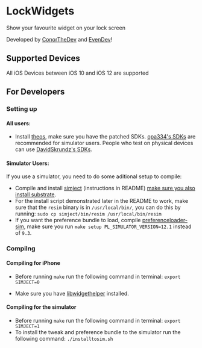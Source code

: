 # LockWidgets

Show your favourite widget on your lock screen

Developed by [ConorTheDev](https://twitter.com/ConorTheDev) and [EvenDev](https://twitter.com/even_dev)!

## Supported Devices

All iOS Devices between iOS 10 and iOS 12 are supported

## For Developers

### Setting up

#### All users:

- Install [theos](https://github.com/theos/theos), make sure you have the patched SDKs. [opa334's SDKs](https://github.com/opa334/sdks) are recommended for simulator users. People who test on physical devices can use [DavidSkrundz's SDKs](https://github.com/DavidSkrundz/sdks).

#### Simulator Users:

If you use a simulator, you need to do some aditional setup to compile:

- Compile and install [simject](https://github.com/angelXwind/simject) (instructions in README) [make sure you also install substrate](https://github.com/angelXwind/simject#getting-cydia-substrate-to-function-properly-with-simject).
- For the install script demonstrated later in the README to work, make sure that the `resim` binary is in `/usr/local/bin/`, you can do this by running: `sudo cp simject/bin/resim /usr/local/bin/resim`
- If you want the preference bundle to load, compile [preferenceloader-sim](https://github.com/PoomSmart/preferenceloader-sim), make sure you run `make setup PL_SIMULATOR_VERSION=12.1` instead of `9.3`.

### Compilng

#### Compiling for iPhone

- Before running `make` run the following command in terminal: `export SIMJECT=0`

- Make sure you have [libwidgethelper](https://github.com/ConorTheDev/libwidgethelper) installed.

#### Compiling for the simulator

- Before running `make` run the following command in terminal: `export SIMJECT=1`
- To install the tweak and preference bundle to the simulator run the following command: `./installtosim.sh`
